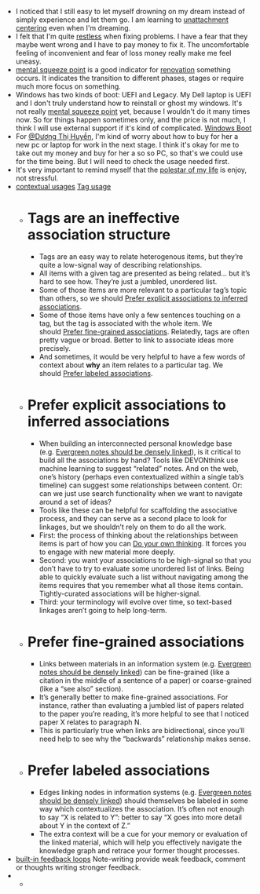 - I noticed that I still easy to let myself drowning on my dream instead of simply experience and let them go. I am learning to [unattachment centering](<unattachment centering.md>) even when I'm dreaming. 
- I felt that I'm quite [restless](<restless.md>) when fixing problems. I have a fear that they maybe went wrong and I have to pay money to fix it. The uncomfortable feeling of inconvenient and fear of loss money really make me feel uneasy.
- [mental squeeze point](<mental squeeze point.md>) is a good indicator for [renovation](<renovation.md>) something occurs. It indicates the transition to different phases, stages or require much more focus on something.
- Windows has two kinds of boot: UEFI and Legacy. My Dell laptop is UEFI and I don't truly understand how to reinstall or ghost my windows. It's not really [mental squeeze point](<mental squeeze point.md>) yet, because I wouldn't do it many times now. So for things happen sometimes only, and the price is not much, I think I will use external support if it's kind of complicated. [Windows Boot](<Windows Boot.md>)
- For [@Dương Thị Huyền](<@Dương Thị Huyền.md>), I'm kind of worry about how to buy for her a new pc or laptop for work in the next stage. I think it's okay for me to take out my money and buy for her a so so PC, so that's we could use for the time being. But I will need to check the usage needed first.
- It's very important to remind myself that the [polestar of my life](<polestar of my life.md>) is enjoy, not stressful.
- [contextual usages](<contextual usages.md>) [Tag usage](<Tag usage.md>)
    - # Tags are an ineffective association structure
        - Tags are an easy way to relate heterogenous items, but they’re quite a low-signal way of describing relationships.
        - All items with a given tag are presented as being related… but it’s hard to see how. They’re just a jumbled, unordered list.
        - Some of those items are more relevant to a particular tag’s topic than others, so we should [Prefer explicit associations to inferred associations](https://notes.andymatuschak.org/z4RjXweCWNTdmHUFJpDCPmWVnwBEDbKviu9QJ).
        - Some of those items have only a few sentences touching on a tag, but the tag is associated with the whole item. We should [Prefer fine-grained associations](https://notes.andymatuschak.org/z68tVM68dEAuH4acs7HY6K76tTVzBdoBGKMZB). Relatedly, tags are often pretty vague or broad. Better to link to associate ideas more precisely.
        - And sometimes, it would be very helpful to have a few words of context about __why__ an item relates to a particular tag. We should [Prefer labeled associations](https://notes.andymatuschak.org/z7pGUpz2fQsHHUPbjThz85xXPvHwrmikAeYH4).
    - # Prefer explicit associations to inferred associations
        - When building an interconnected personal knowledge base (e.g. [Evergreen notes should be densely linked](https://notes.andymatuschak.org/z2HUE4ABbQjUNjrNemvkTCsLa1LPDRuwh1tXC)), is it critical to build all the associations by hand? Tools like DEVONthink use machine learning to suggest “related” notes. And on the web, one’s history (perhaps even contextualized within a single tab’s timeline) can suggest some relationships between content. Or: can we just use search functionality when we want to navigate around a set of ideas?
        - Tools like these can be helpful for scaffolding the associative process, and they can serve as a second place to look for linkages, but we shouldn’t rely on them to do all the work.
        - First: the process of thinking about the relationships between items is part of how you can [Do your own thinking](https://notes.andymatuschak.org/z4enRPbLXdD8X8hCfVjaRkcGkronvhcfrgSQw). It forces you to engage with new material more deeply.
        - Second: you want your associations to be high-signal so that you don’t have to try to evaluate some unordered list of links. Being able to quickly evaluate such a list without navigating among the items requires that you remember what all those items contain. Tightly-curated associations will be higher-signal.
        - Third: your terminology will evolve over time, so text-based linkages aren’t going to help long-term.
    - # Prefer fine-grained associations
        - Links between materials in an information system (e.g. [Evergreen notes should be densely linked](https://notes.andymatuschak.org/z2HUE4ABbQjUNjrNemvkTCsLa1LPDRuwh1tXC)) can be fine-grained (like a citation in the middle of a sentence of a paper) or coarse-grained (like a “see also” section).
        - It’s generally better to make fine-grained associations. For instance, rather than evaluating a jumbled list of papers related to the paper you’re reading, it’s more helpful to see that I noticed paper X relates to paragraph N.
        - This is particularly true when links are bidirectional, since you’ll need help to see why the “backwards” relationship makes sense.
    - # Prefer labeled associations
        - Edges linking nodes in information systems (e.g. [Evergreen notes should be densely linked](https://notes.andymatuschak.org/z2HUE4ABbQjUNjrNemvkTCsLa1LPDRuwh1tXC)) should themselves be labeled in some way which contextualizes the association. It’s often not enough to say “X is related to Y”: better to say “X goes into more detail about Y in the context of Z.”
        - The extra context will be a cue for your memory or evaluation of the linked material, which will help you effectively navigate the knowledge graph and retrace your former thought processes.
- [built-in feedback loops](<built-in feedback loops.md>) Note-writing provide weak feedback, comment or thoughts writing stronger feedback.
- 
    - 
